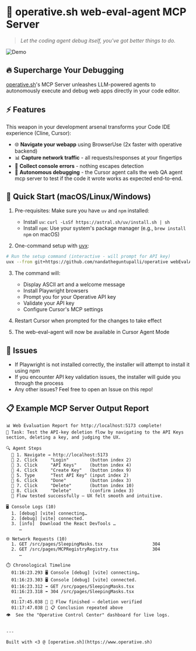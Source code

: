 # 🚀 operative.sh web-eval-agent MCP Server

> *Let the coding agent debug itself, you've got better things to do.*

![Demo](./demo.gif)



## 🔥 Supercharge Your Debugging

[operative.sh](https://www.operative.sh)'s MCP Server unleashes LLM-powered agents to autonomously execute and debug web apps directly in your code editor.

## ⚡ Features

This weapon in your development arsenal transforms your Code IDE experience (Cline, Cursor):

- 🌐 **Navigate your webapp** using BrowserUse (2x faster with operative backend)
- 📊 **Capture network traffic** - all requests/responses at your fingertips
- 🚨 **Collect console errors** - nothing escapes detection
- 🤖 **Autonomous debugging** - the Cursor agent calls the web QA agent mcp server to test if the code it wrote works as expected end-to-end.

## 🏁 Quick Start (macOS/Linux/Windows)

1. Pre-requisites: Make sure you have `uv` and `npm` installed:
   - Install `uv`: `curl -LsSf https://astral.sh/uv/install.sh | sh`
   - Install `npm`: Use your system's package manager (e.g., `brew install npm` on macOS)

2. One-command setup with [uvx](https://docs.astral.sh/uv/guides/tools/):
```bash
# Run the setup command (interactive - will prompt for API key)
uvx --from git+https://github.com/nandatheguntupalli/operative webEvalAgent
```

3. The command will:
   - Display ASCII art and a welcome message
   - Install Playwright browsers
   - Prompt you for your Operative API key
   - Validate your API key
   - Configure Cursor's MCP settings

4. Restart Cursor when prompted for the changes to take effect

5. The web-eval-agent will now be available in Cursor Agent Mode

## 🚨 Issues 

- If Playwright is not installed correctly, the installer will attempt to install it using npm
- If you encounter API key validation issues, the installer will guide you through the process
- Any other issues? Feel free to open an Issue on this repo!

## 📋 Example MCP Server Output Report

```text
📊 Web Evaluation Report for http://localhost:5173 complete!
📝 Task: Test the API-key deletion flow by navigating to the API Keys section, deleting a key, and judging the UX.

🔍 Agent Steps
  📍 1. Navigate → http://localhost:5173
  📍 2. Click     "Login"        (button index 2)
  📍 3. Click     "API Keys"     (button index 4)
  📍 4. Click     "Create Key"   (button index 9)
  📍 5. Type      "Test API Key" (input index 2)
  📍 6. Click     "Done"         (button index 3)
  📍 7. Click     "Delete"       (button index 10)
  📍 8. Click     "Delete"       (confirm index 3)
  🏁 Flow tested successfully – UX felt smooth and intuitive.

🖥️ Console Logs (10)
  1. [debug] [vite] connecting…
  2. [debug] [vite] connected.
  3. [info]  Download the React DevTools …
     …

🌐 Network Requests (10)
  1. GET /src/pages/SleepingMasks.tsx                   304
  2. GET /src/pages/MCPRegistryRegistry.tsx             304
     …

⏱️ Chronological Timeline
  01:16:23.293 🖥️ Console [debug] [vite] connecting…
  01:16:23.303 🖥️ Console [debug] [vite] connected.
  01:16:23.312 ➡️ GET /src/pages/SleepingMasks.tsx
  01:16:23.318 ⬅️ 304 /src/pages/SleepingMasks.tsx
     …
  01:17:45.038 🤖 🏁 Flow finished – deletion verified
  01:17:47.038 🤖 📋 Conclusion repeated above
👁️  See the "Operative Control Center" dashboard for live logs.


---

Built with <3 @ [operative.sh](https://www.operative.sh)

